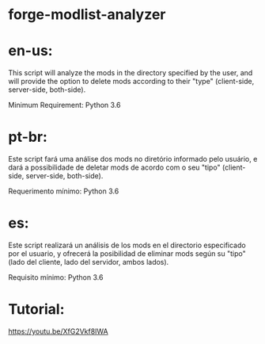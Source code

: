 # forge-modlist-analyzer

# en-us:

This script will analyze the mods in the directory specified by the user, and will provide the option to delete mods according to their "type" (client-side, server-side, both-side).

Minimum Requirement: Python 3.6

# pt-br:

Este script fará uma análise dos mods no diretório informado pelo usuário, e dará a possibilidade de deletar mods de acordo com o seu "tipo" (client-side, server-side, both-side).

Requerimento mínimo: Python 3.6

# es:

Este script realizará un análisis de los mods en el directorio especificado por el usuario, y ofrecerá la posibilidad de eliminar mods según su "tipo" (lado del cliente, lado del servidor, ambos lados).

Requisito mínimo: Python 3.6

# Tutorial:

https://youtu.be/XfG2Vkf8IWA
